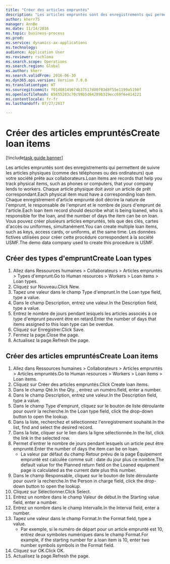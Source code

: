 ```yaml
--- 
title: "Créer des articles empruntés"
description: "Les articles empruntés sont des enregistrements qui permettent de suivre les articles physiques (comme des téléphones ou des ordinateurs) que votre société prête aux collaborateurs."
author: kherr75
manager: AnnBe
ms.date: 11/14/2016
ms.topic: business-process
ms.prod: 
ms.service: dynamics-ax-applications
ms.technology: 
audience: Application User
ms.reviewer: rschloma
ms.search.scope: Operations
ms.search.region: Global
ms.author: kherr
ms.search.validFrom: 2016-06-30
ms.dyn365.ops.version: Version 7.0.0
ms.translationtype: HT
ms.sourcegitcommit: f01d88149074b37517d00f03d8f55e1199a5198f
ms.openlocfilehash: 65655283c70c99b5d64289b319ecc69f6e414221
ms.contentlocale: fr-fr
ms.lasthandoff: 07/27/2017

---
```

# <a name="create-loan-items"></a><span data-ttu-id="ef3d0-103">Créer des articles empruntés</span><span class="sxs-lookup"><span data-stu-id="ef3d0-103">Create loan items</span></span>

[!include[task guide banner](../../includes/task-guide-banner.md)]

<span data-ttu-id="ef3d0-104">Les articles empruntés sont des enregistrements qui permettent de suivre les articles physiques (comme des téléphones ou des ordinateurs) que votre société prête aux collaborateurs.</span><span class="sxs-lookup"><span data-stu-id="ef3d0-104">Loan items are records that help you track physical items, such as phones or computers, that your company lends to workers.</span></span> <span data-ttu-id="ef3d0-105">Chaque article physique doit avoir un article de prêt correspondant.</span><span class="sxs-lookup"><span data-stu-id="ef3d0-105">Each physical item must have a corresponding loan item.</span></span> <span data-ttu-id="ef3d0-106">Chaque enregistrement d'article emprunté doit décrire la nature de l'emprunt, le responsable de l'emprunt et le nombre de jours d'emprunt de l'article.</span><span class="sxs-lookup"><span data-stu-id="ef3d0-106">Each loan item record should describe what is being loaned, who is responsible for the loan, and the number of days the item can be on loan.</span></span> <span data-ttu-id="ef3d0-107">Vous pouvez créer plusieurs articles empruntés, tels que des clés, cartes d'accès ou uniformes, simultanément.</span><span class="sxs-lookup"><span data-stu-id="ef3d0-107">You can create multiple loan items, such as keys, access cards, or uniforms, at the same time.</span></span> <span data-ttu-id="ef3d0-108">Les données fictives utilisées pour créer cette procédure correspondent à la société USMF.</span><span class="sxs-lookup"><span data-stu-id="ef3d0-108">The demo data company used to create this procedure is USMF.</span></span>


## <a name="create-loan-types"></a><span data-ttu-id="ef3d0-109">Créer des types d'emprunt</span><span class="sxs-lookup"><span data-stu-id="ef3d0-109">Create Loan types</span></span>
1. <span data-ttu-id="ef3d0-110">Allez dans Ressources humaines > Collaborateurs > Articles empruntés > Types d'emprunt.</span><span class="sxs-lookup"><span data-stu-id="ef3d0-110">Go to Human resources > Workers > Loan items > Loan types.</span></span>
2. <span data-ttu-id="ef3d0-111">Cliquez sur Nouveau.</span><span class="sxs-lookup"><span data-stu-id="ef3d0-111">Click New.</span></span>
3. <span data-ttu-id="ef3d0-112">Tapez une valeur dans le champ Type d'emprunt.</span><span class="sxs-lookup"><span data-stu-id="ef3d0-112">In the Loan type field, type a value.</span></span>
4. <span data-ttu-id="ef3d0-113">Dans le champ Description, entrez une valeur.</span><span class="sxs-lookup"><span data-stu-id="ef3d0-113">In the Description field, type a value.</span></span>
5. <span data-ttu-id="ef3d0-114">Entrez le nombre de jours pendant lesquels les articles associés à ce type d'emprunt peuvent être en retard.</span><span class="sxs-lookup"><span data-stu-id="ef3d0-114">Enter the number of days that items assigned to this loan type can be overdue.</span></span> 
6. <span data-ttu-id="ef3d0-115">Cliquez sur Enregistrer.</span><span class="sxs-lookup"><span data-stu-id="ef3d0-115">Click Save.</span></span>
7. <span data-ttu-id="ef3d0-116">Fermez la page.</span><span class="sxs-lookup"><span data-stu-id="ef3d0-116">Close the page.</span></span>
8. <span data-ttu-id="ef3d0-117">Actualisez la page.</span><span class="sxs-lookup"><span data-stu-id="ef3d0-117">Refresh the page.</span></span>

## <a name="create-loan-items"></a><span data-ttu-id="ef3d0-118">Créer des articles empruntés</span><span class="sxs-lookup"><span data-stu-id="ef3d0-118">Create Loan items</span></span>
1. <span data-ttu-id="ef3d0-119">Allez dans Ressources humaines > Collaborateurs > Articles empruntés > Articles empruntés.</span><span class="sxs-lookup"><span data-stu-id="ef3d0-119">Go to Human resources > Workers > Loan items > Loan items.</span></span>
2. <span data-ttu-id="ef3d0-120">Cliquez sur Créer des articles empruntés.</span><span class="sxs-lookup"><span data-stu-id="ef3d0-120">Click Create loan items.</span></span>
3. <span data-ttu-id="ef3d0-121">Dans le champ Qté.</span><span class="sxs-lookup"><span data-stu-id="ef3d0-121">In the Qty.</span></span> <span data-ttu-id="ef3d0-122">, entrez un numéro.</span><span class="sxs-lookup"><span data-stu-id="ef3d0-122">field, enter a number.</span></span>
4. <span data-ttu-id="ef3d0-123">Dans le champ Description, entrez une valeur.</span><span class="sxs-lookup"><span data-stu-id="ef3d0-123">In the Description field, type a value.</span></span>
5. <span data-ttu-id="ef3d0-124">Dans le champ Type d'emprunt, cliquez sur le bouton de liste déroulante pour ouvrir la recherche.</span><span class="sxs-lookup"><span data-stu-id="ef3d0-124">In the Loan type field, click the drop-down button to open the lookup.</span></span>
6. <span data-ttu-id="ef3d0-125">Dans la liste, recherchez et sélectionnez l'enregistrement souhaité.</span><span class="sxs-lookup"><span data-stu-id="ef3d0-125">In the list, find and select the desired record.</span></span>
7. <span data-ttu-id="ef3d0-126">Dans la liste, cliquer sur le lien dans la ligne sélectionnée.</span><span class="sxs-lookup"><span data-stu-id="ef3d0-126">In the list, click the link in the selected row.</span></span>
8. <span data-ttu-id="ef3d0-127">Permet d'entrer le nombre de jours pendant lesquels un article peut être emprunté.</span><span class="sxs-lookup"><span data-stu-id="ef3d0-127">Enter the number of days the item can be on loan.</span></span>
    * <span data-ttu-id="ef3d0-128">La valeur par défaut du champ Retour prévu de la page Équipement emprunté est calculée comme suit : date du jour plus ce nombre.</span><span class="sxs-lookup"><span data-stu-id="ef3d0-128">The default value for the Planned return field on the Loaned equipment page is calculated as the current date plus this number.</span></span>  
9. <span data-ttu-id="ef3d0-129">Dans le champ Responsable, cliquez sur le bouton de liste déroulante pour ouvrir la recherche.</span><span class="sxs-lookup"><span data-stu-id="ef3d0-129">In the Person in charge field, click the drop-down button to open the lookup.</span></span>
10. <span data-ttu-id="ef3d0-130">Cliquez sur Sélectionner.</span><span class="sxs-lookup"><span data-stu-id="ef3d0-130">Click Select.</span></span>
11. <span data-ttu-id="ef3d0-131">Entrez un nombre dans le champ Valeur de début.</span><span class="sxs-lookup"><span data-stu-id="ef3d0-131">In the Starting value field, enter a number.</span></span>
12. <span data-ttu-id="ef3d0-132">Entrez un nombre dans le champ Intervalle.</span><span class="sxs-lookup"><span data-stu-id="ef3d0-132">In the Interval field, enter a number.</span></span>
13. <span data-ttu-id="ef3d0-133">Tapez une valeur dans le champ Format.</span><span class="sxs-lookup"><span data-stu-id="ef3d0-133">In the Format field, type a value.</span></span>
    * <span data-ttu-id="ef3d0-134">Par exemple, si le numéro de départ pour un article emprunté est 10, entrez deux symboles numériques dans le champ Format.</span><span class="sxs-lookup"><span data-stu-id="ef3d0-134">For example, if the starting number for a loan item is 10, enter two number symbols symbols in the Format field.</span></span>  
14. <span data-ttu-id="ef3d0-135">Cliquez sur OK.</span><span class="sxs-lookup"><span data-stu-id="ef3d0-135">Click OK.</span></span>
15. <span data-ttu-id="ef3d0-136">Actualisez la page.</span><span class="sxs-lookup"><span data-stu-id="ef3d0-136">Refresh the page.</span></span>


